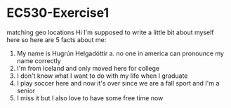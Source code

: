 # EC530-Exercise1
matching geo locations
Hi I'm supposed to write a little bit about myself here so here are 5 facts about me:
1. My name is Hugrún Helgadóttir
   a. no one in america can pronounce my name correctly
2. I'm from Iceland and only moved here for college
3. I don't know what I want to do with my life when I graduate
4. I play soccer here and now it's over since we are a fall sport and I'm a senior
5. I miss it but I also love to have some free time now
